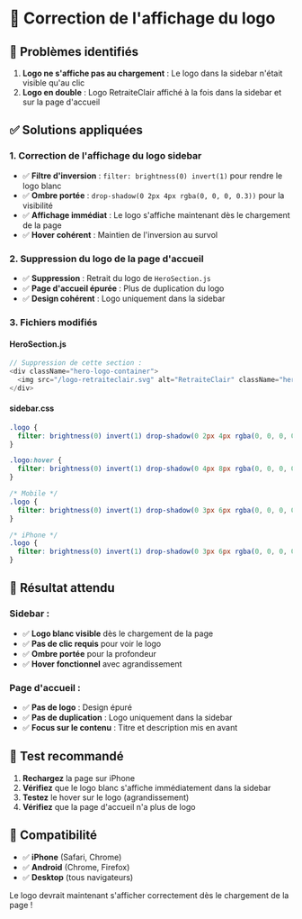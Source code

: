 # 🔧 Correction de l'affichage du logo

## 🚨 Problèmes identifiés
1. **Logo ne s'affiche pas au chargement** : Le logo dans la sidebar n'était visible qu'au clic
2. **Logo en double** : Logo RetraiteClair affiché à la fois dans la sidebar et sur la page d'accueil

## ✅ Solutions appliquées

### 1. **Correction de l'affichage du logo sidebar**
- ✅ **Filtre d'inversion** : `filter: brightness(0) invert(1)` pour rendre le logo blanc
- ✅ **Ombre portée** : `drop-shadow(0 2px 4px rgba(0, 0, 0, 0.3))` pour la visibilité
- ✅ **Affichage immédiat** : Le logo s'affiche maintenant dès le chargement de la page
- ✅ **Hover cohérent** : Maintien de l'inversion au survol

### 2. **Suppression du logo de la page d'accueil**
- ✅ **Suppression** : Retrait du logo de `HeroSection.js`
- ✅ **Page d'accueil épurée** : Plus de duplication du logo
- ✅ **Design cohérent** : Logo uniquement dans la sidebar

### 3. **Fichiers modifiés**

#### **HeroSection.js**
```javascript
// Suppression de cette section :
<div className="hero-logo-container">
  <img src="/logo-retraiteclair.svg" alt="RetraiteClair" className="hero-logo" />
</div>
```

#### **sidebar.css**
```css
.logo {
  filter: brightness(0) invert(1) drop-shadow(0 2px 4px rgba(0, 0, 0, 0.3));
}

.logo:hover {
  filter: brightness(0) invert(1) drop-shadow(0 4px 8px rgba(0, 0, 0, 0.4));
}

/* Mobile */
.logo {
  filter: brightness(0) invert(1) drop-shadow(0 3px 6px rgba(0, 0, 0, 0.4));
}

/* iPhone */
.logo {
  filter: brightness(0) invert(1) drop-shadow(0 3px 6px rgba(0, 0, 0, 0.5));
}
```

## 🎯 **Résultat attendu**

### **Sidebar :**
- ✅ **Logo blanc visible** dès le chargement de la page
- ✅ **Pas de clic requis** pour voir le logo
- ✅ **Ombre portée** pour la profondeur
- ✅ **Hover fonctionnel** avec agrandissement

### **Page d'accueil :**
- ✅ **Pas de logo** : Design épuré
- ✅ **Pas de duplication** : Logo uniquement dans la sidebar
- ✅ **Focus sur le contenu** : Titre et description mis en avant

## 🚀 **Test recommandé**

1. **Rechargez** la page sur iPhone
2. **Vérifiez** que le logo blanc s'affiche immédiatement dans la sidebar
3. **Testez** le hover sur le logo (agrandissement)
4. **Vérifiez** que la page d'accueil n'a plus de logo

## 📱 **Compatibilité**

- ✅ **iPhone** (Safari, Chrome)
- ✅ **Android** (Chrome, Firefox)
- ✅ **Desktop** (tous navigateurs)

Le logo devrait maintenant s'afficher correctement dès le chargement de la page !
